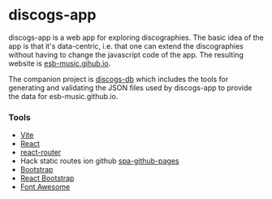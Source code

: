 # discogs-app

discogs-app is a web app for exploring discographies. The basic idea of the app is that
it's data-centric, i.e. that one can extend the discographies without having to change the 
javascript code of the app. The resulting website is 
[esb-music.gihub.io](https://esb-music.github.io).

The companion project is [discogs-db](https://github.com/esb-music/discogs-db) which includes
the tools for generating and validating the JSON files used by discogs-app to provide the
data for esb-music.github.io.

### Tools
- [Vite](https://vitejs.dev)
- [React](https://reactjs.org)
- [react-router](https://github.com/remix-run/react-router#readme)
- Hack static routes ion github [spa-github-pages](https://github.com/rafgraph/spa-github-pages)
- [Bootstrap](https://getbootstrap.com)
- [React Bootstrap](https://react-bootstrap.github.io)
- [Font Awesome](https://fontawesome.com)